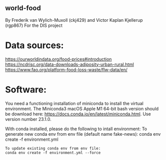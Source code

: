 ## world-food
By Frederik van Wylich-Muxoll (ckj429) and Victor Kaplan Kjellerup (rgp867)
For the DIS project

# Data sources:
https://ourworldindata.org/food-prices#introduction
https://ncdrisc.org/data-downloads-adiposity-urban-rural.html
https://www.fao.org/platform-food-loss-waste/flw-data/en/

# Software:
You need a functioning installation of miniconda to install the virtual environment. The Miniconda3 macOS Apple M1 64-bit bash version should be download here: https://docs.conda.io/en/latest/miniconda.html. Use version number 23.1.0.

With conda installed, please do the following to intall environment:
    To generate new conda env from env file (default name fake-news):
    conda env create -f environment.yml

    To update existing conda env from env file:
    conda env create -f environment.yml --force